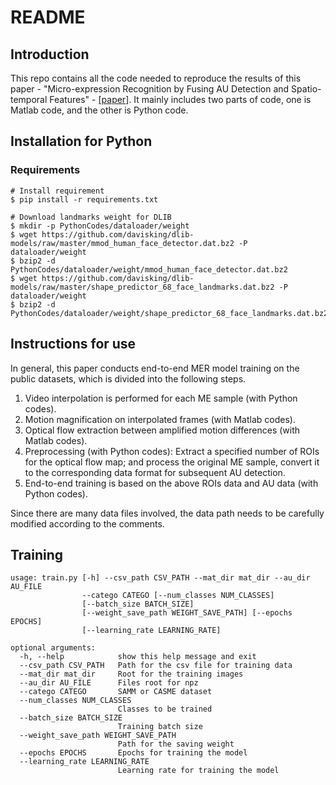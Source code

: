 # README

## Introduction

This repo contains all the code needed to reproduce the results of this paper - "Micro-expression Recognition by Fusing AU Detection and Spatio-temporal Features" - [[paper]](https://ieeexplore.ieee.org/abstract/document/10446702). It mainly includes two parts of code, one is Matlab code, and the other is Python code.

## Installation for Python

### Requirements

```command
# Install requirement
$ pip install -r requirements.txt

# Download landmarks weight for DLIB
$ mkdir -p PythonCodes/dataloader/weight
$ wget https://github.com/davisking/dlib-models/raw/master/mmod_human_face_detector.dat.bz2 -P dataloader/weight
$ bzip2 -d PythonCodes/dataloader/weight/mmod_human_face_detector.dat.bz2
$ wget https://github.com/davisking/dlib-models/raw/master/shape_predictor_68_face_landmarks.dat.bz2 -P dataloader/weight
$ bzip2 -d PythonCodes/dataloader/weight/shape_predictor_68_face_landmarks.dat.bz2
```

## Instructions for use

In general, this paper conducts end-to-end MER model training on the public datasets, which is divided into the following steps.

1. Video interpolation is performed for each ME sample (with Python codes).
2. Motion magnification on interpolated frames (with Matlab codes).
3. Optical flow extraction between amplified motion differences (with Matlab codes).
4. Preprocessing (with Python codes): Extract a specified number of ROIs for the optical flow map; and process the original ME sample, convert it to the corresponding data format for subsequent AU detection.
5. End-to-end training is based on the above ROIs data and AU data (with Python codes).

Since there are many data files involved, the data path needs to be carefully modified according to the comments.

## Training

```
usage: train.py [-h] --csv_path CSV_PATH --mat_dir mat_dir --au_dir AU_FILE
                --catego CATEGO [--num_classes NUM_CLASSES]
                [--batch_size BATCH_SIZE]
                [--weight_save_path WEIGHT_SAVE_PATH] [--epochs EPOCHS]
                [--learning_rate LEARNING_RATE]

optional arguments:
  -h, --help            show this help message and exit
  --csv_path CSV_PATH   Path for the csv file for training data
  --mat_dir mat_dir		Root for the training images
  --au_dir AU_FILE   	Files root for npz
  --catego CATEGO       SAMM or CASME dataset
  --num_classes NUM_CLASSES
                        Classes to be trained
  --batch_size BATCH_SIZE
                        Training batch size
  --weight_save_path WEIGHT_SAVE_PATH
                        Path for the saving weight
  --epochs EPOCHS       Epochs for training the model
  --learning_rate LEARNING_RATE
                        Learning rate for training the model
```

